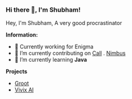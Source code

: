 ### Hi there 👋, I'm Shubham!

Hey, I'm Shubham, A very good procrastinator

 **Information:**

- 🔭 Currently working for Enigma
- 🔭 I’m currently contributing on  [Call](https://joincall.co) . [Nimbus](https://nimbus.storage)
- 🌱 I’m currently learning  **Java**

**Projects**

- [Groot](https://grootbot.pro)
- [Vivix AI](https://github.com/inlovewithgo/vivix-ai)
